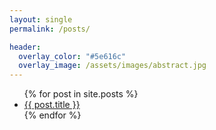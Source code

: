 ```yaml
---
layout: single
permalink: /posts/

header:
  overlay_color: "#5e616c"
  overlay_image: /assets/images/abstract.jpg
---
```



<ul>
  {% for post in site.posts %}
    <li>
      <a href="{{ post.url }}">{{ post.title }}</a>
    </li>
  {% endfor %}
</ul>
